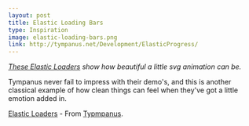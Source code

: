 ```yaml
---
layout: post
title: Elastic Loading Bars
type: Inspiration
image: elastic-loading-bars.png
link: http://tympanus.net/Development/ElasticProgress/
---
```


_[These Elastic Loaders](http://tympanus.net/Development/ElasticProgress/) show how beautiful a little svg animation can be._

Tympanus never fail to impress with their demo's, and this is another classical example of how clean things can feel when they've got a little emotion added in.

[Elastic Loaders](http://tympanus.net/Development/ElasticProgress/) - From [Typmpanus](http://tympanus.net).
